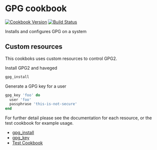 # GPG cookbook

[![Cookbook Version](https://img.shields.io/cookbook/v/gpg.svg)](https://supermarket.chef.io/cookbooks/gpg)
[![Build Status](https://img.shields.io/circleci/project/github/sous-chefs/gpg/master.svg)](https://circleci.com/gh/sous-chefs/gpg)

Installs and configures GPG on a system

## Custom resources

This cookboks uses custom resources to control GPG2.

Install GPG2 and haveged

```ruby
gpg_install
```

Generate a GPG key for a user

```ruby
gpg_key 'foo' do
  user 'foo'
  passphrase 'this-is-not-secure'
end
```

For further detail please see the documentation for each resource, or the test cookbook for example usage.

- [gpg_install](documentation/resources/install.md)
- [gpg_key](documentation/resources/key.md)
- [Test Cookbook](test/fixtures/cookbooks/test/recipes)

